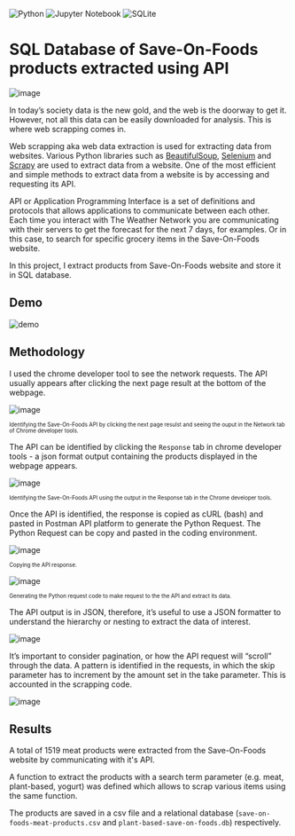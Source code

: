 ![Python](https://img.shields.io/badge/python-3670A0?style=for-the-badge&logo=python&logoColor=ffdd54) ![Jupyter Notebook](https://img.shields.io/badge/jupyter-%23FA0F00.svg?style=for-the-badge&logo=jupyter&logoColor=white)	![SQLite](https://img.shields.io/badge/sqlite-%2307405e.svg?style=for-the-badge&logo=sqlite&logoColor=white)

# SQL Database of Save-On-Foods products extracted using API

![image](https://github.com/aleivaar94/SQL-Database-of-Save-On-Foods-Products-Extracted-Using-API/blob/master/images/save-on-foods-logo.png)

In today’s society data is the new gold, and the web is the doorway to get it. However, not all this data can be easily downloaded for analysis. This is where web scrapping comes in.

Web scrapping aka web data extraction is used for extracting data from websites. Various Python libraries such as [BeautifulSoup](https://www.crummy.com/software/BeautifulSoup/bs4/doc/), [Selenium](https://www.selenium.dev/documentation/) and [Scrapy](https://scrapy.org/) are used to extract data from a website. One of the most efficient and simple methods to extract data from a website is by accessing and requesting its API.

API or Application Programming Interface is a set of definitions and protocols that allows applications to communicate between each other. Each time you interact with The Weather Network you are communicating with their servers to get the forecast for the next 7 days, for examples. Or in this case, to search for specific grocery items in the Save-On-Foods website.

In this project, I extract products from Save-On-Foods website and store it in SQL database.

## Demo
![demo](https://github.com/aleivaar94/SQL-Database-of-Save-On-Foods-Products-Extracted-Using-API/blob/master/images/code-scrapping-API-gif.gif)



## Methodology

I used the chrome developer tool to see the network requests. The API usually appears after clicking the next page result at the bottom of the webpage. 

![image](https://github.com/aleivaar94/SQL-Database-of-Save-On-Foods-Products-Extracted-Using-API/blob/master/images/identify-API.png)

<sub><sup>Identifying the Save-On-Foods API by clicking the next page resulst and seeing the ouput in the Network tab of Chrome developer tools.</sup></sub>

The API can be identified by clicking the `Response` tab in chrome developer tools - a json format output containing the products displayed in the webpage appears.

![image](https://github.com/aleivaar94/SQL-Database-of-Save-On-Foods-Products-Extracted-Using-API/blob/master/images/response-API.gif)

<sub><sup>Identifying the Save-On-Foods API using the output in the Response tab in the Chrome developer tools.</sup></sub>

Once the API is identified, the response is copied as cURL (bash) and pasted in Postman API platform to generate the Python Request. The Python Request can be copy and pasted in the coding environment.

![image](https://github.com/aleivaar94/SQL-Database-of-Save-On-Foods-Products-Extracted-Using-API/blob/master/images/copy-API-response.png)

<sub><sup>Copying the API response.</sup></sub>


![image](https://github.com/aleivaar94/SQL-Database-of-Save-On-Foods-Products-Extracted-Using-API/blob/master/images/postman-API.png)

<sub><sup>Generating the Python request code to make request to the the API and extract its data.</sup></sub>


The API output is in JSON, therefore, it’s useful to use a JSON formatter to understand the hierarchy or nesting to extract the data of interest.

![image](https://github.com/aleivaar94/SQL-Database-of-Save-On-Foods-Products-Extracted-Using-API/blob/master/images/json-formatter.png)

It’s important to consider pagination, or how the API request will “scroll” through the data. A pattern is identified in the requests, in which the skip  parameter has to increment by the amount set in the take parameter. This is accounted in the scrapping code.

![image](https://github.com/aleivaar94/SQL-Database-of-Save-On-Foods-Products-Extracted-Using-API/blob/master/images/API-pagination.png)

## Results

A total of 1519 meat products were extracted from the Save-On-Foods website by communicating with it's API.

A function to extract the products with a search term parameter (e.g. meat, plant-based, yogurt) was defined which allows to scrap various items using the same function.

The products are saved in a csv file and a relational database (`save-on-foods-meat-products.csv` and `plant-based-save-on-foods.db`) respectively.
